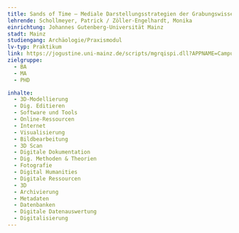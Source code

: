 ```yaml
---
title: Sands of Time – Mediale Darstellungsstrategien der Grabungswissenschaften (Vorbereitung einer Sonderausstellung)
lehrende: Schollmeyer, Patrick / Zöller-Engelhardt, Monika 
einrichtung: Johannes Gutenberg-Universität Mainz
stadt: Mainz
studiengang: Archäologie/Praxismodul
lv-typ: Praktikum
link: https://jogustine.uni-mainz.de/scripts/mgrqispi.dll?APPNAME=CampusNet&PRGNAME=COURSEDETAILS&ARGUMENTS=-N000000000000001,-N001261,-N0,-N384964929463928,-N384964929461929,-N0,-N0,-N0
zielgruppe:
  - BA
  - MA
  - PHD

inhalte:
  - 3D-Modellierung
  - Dig. Editieren
  - Software und Tools
  - Online-Ressourcen
  - Internet
  - Visualisierung
  - Bildbearbeitung
  - 3D Scan
  - Digitale Dokumentation
  - Dig. Methoden & Theorien
  - Fotografie
  - Digital Humanities
  - Digitale Ressourcen
  - 3D
  - Archivierung
  - Metadaten
  - Datenbanken
  - Digitale Datenauswertung
  - Digitalisierung
---
```

 
